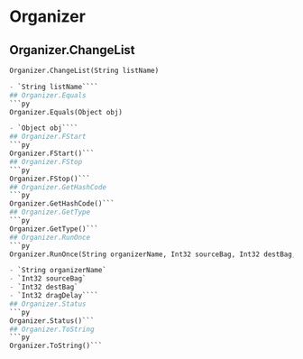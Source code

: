 # Organizer

## Organizer.ChangeList
```py
Organizer.ChangeList(String listName)

- `String listName````
## Organizer.Equals
```py
Organizer.Equals(Object obj)

- `Object obj````
## Organizer.FStart
```py
Organizer.FStart()```
## Organizer.FStop
```py
Organizer.FStop()```
## Organizer.GetHashCode
```py
Organizer.GetHashCode()```
## Organizer.GetType
```py
Organizer.GetType()```
## Organizer.RunOnce
```py
Organizer.RunOnce(String organizerName, Int32 sourceBag, Int32 destBag, Int32 dragDelay)

- `String organizerName` 
- `Int32 sourceBag` 
- `Int32 destBag` 
- `Int32 dragDelay````
## Organizer.Status
```py
Organizer.Status()```
## Organizer.ToString
```py
Organizer.ToString()```